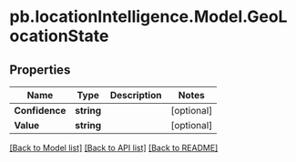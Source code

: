 # pb.locationIntelligence.Model.GeoLocationState
## Properties

Name | Type | Description | Notes
------------ | ------------- | ------------- | -------------
**Confidence** | **string** |  | [optional] 
**Value** | **string** |  | [optional] 

[[Back to Model list]](../README.md#documentation-for-models) [[Back to API list]](../README.md#documentation-for-api-endpoints) [[Back to README]](../README.md)

